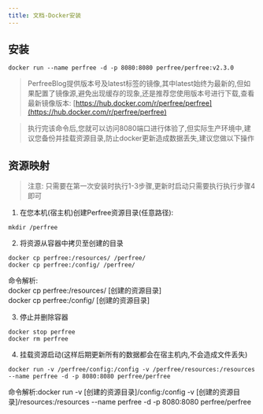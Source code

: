 ```yaml
---
title: 文档-Docker安装
---
```

## 安装
```
docker run --name perfree -d -p 8080:8080 perfree/perfree:v2.3.0
```
> PerfreeBlog提供版本号及latest标签的镜像,其中latest始终为最新的,但如果配置了镜像源,避免出现缓存的现象,还是推荐您使用版本号进行下载,查看最新镜像版本: [https://hub.docker.com/r/perfree/perfree](https://hub.docker.com/r/perfree/perfree)


> 执行完该命令后,您就可以访问8080端口进行体验了,但实际生产环境中,建议您备份并挂载资源目录,防止docker更新造成数据丢失,建议您做以下操作

## 资源映射

> 注意: 只需要在第一次安装时执行1-3步骤,更新时启动只需要执行执行步骤4即可

1. 在您本机(宿主机)创建Perfree资源目录(任意路径):
```
mkdir /perfree
```
2. 将资源从容器中拷贝至创建的目录
```
docker cp perfree:/resources/ /perfree/
docker cp perfree:/config/ /perfree/
```
命令解析: <br>
docker cp perfree:/resources/ [创建的资源目录]<br>
docker cp perfree:/config/ [创建的资源目录]<br>

3. 停止并删除容器
```
docker stop perfree 
docker rm perfree 
```

4. 挂载资源启动(这样后期更新所有的数据都会在宿主机内,不会造成文件丢失)
```
docker run -v /perfree/config:/config -v /perfree/resources:/resources --name perfree -d -p 8080:8080 perfree/perfree
```
命令解析:docker run -v [创建的资源目录]/config:/config -v [创建的资源目录]/resources:/resources --name perfree -d -p 8080:8080 perfree/perfree
